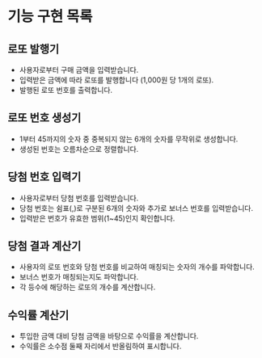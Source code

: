 # 기능 구현 목록

## 로또 발행기
- 사용자로부터 구매 금액을 입력받습니다.
- 입력받은 금액에 따라 로또를 발행합니다 (1,000원 당 1개의 로또).
- 발행된 로또 번호를 출력합니다.
## 로또 번호 생성기
- 1부터 45까지의 숫자 중 중복되지 않는 6개의 숫자를 무작위로 생성합니다.
- 생성된 번호는 오름차순으로 정렬합니다.
## 당첨 번호 입력기
- 사용자로부터 당첨 번호를 입력받습니다.
- 당첨 번호는 쉼표(,)로 구분된 6개의 숫자와 추가로 보너스 번호를 입력받습니다.
- 입력받은 번호가 유효한 범위(1~45)인지 확인합니다.
## 당첨 결과 계산기
- 사용자의 로또 번호와 당첨 번호를 비교하여 매칭되는 숫자의 개수를 파악합니다.
- 보너스 번호가 매칭되는지도 파악합니다.
- 각 등수에 해당하는 로또의 개수를 계산합니다.
## 수익률 계산기
- 투입한 금액 대비 당첨 금액을 바탕으로 수익률을 계산합니다.
- 수익률은 소수점 둘째 자리에서 반올림하여 표시합니다.
